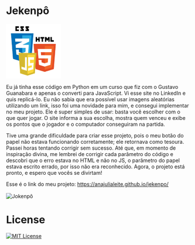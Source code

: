 # Jekenpô

<img src="Imagem/html-css-js.png" alt="Logo" align="center" width="150">

Eu já tinha esse código em Python em um curso que fiz com o Gustavo Guanabara e apenas o converti para JavaScript. Vi esse site no LinkedIn e quis replicá-lo. Eu não sabia que era possível usar imagens aleatórias utilizando um link, isso foi uma novidade para mim, e consegui implementar no meu projeto. Ele é super simples de usar: basta você escolher com o que quer jogar.  O site informa a sua escolha, mostra quem venceu e exibe os pontos que o jogador e o computador conseguiram na partida. 

Tive uma grande dificuldade para criar esse projeto, pois o meu botão do papel não estava funcionando corretamente; ele retornava como tesoura. Passei horas tentando corrigir sem sucesso. Até que, em momento de inspiração divina, me lembrei de corrigir cada parâmetro do código e descobri que o erro estava no HTML e não no JS, o parâmetro do papel estava escrito errado, por isso não era reconhecido. Agora, o projeto está pronto, e espero que vocês se divirtam!

Esse é o link do meu projeto: https://anajulialeite.github.io/jekenpo/

<img src="Imagem/JOKENPÔ.png" alt="Jokenpô" align="center" width="300">

# License

[![MIT License](https://img.shields.io/badge/License-MIT-green.svg)](./LICENSE)
